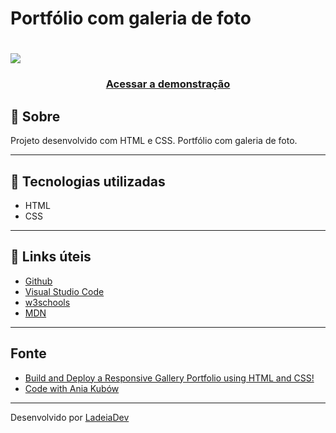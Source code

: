 <h1>Portfólio com galeria de foto</h1>

<h1>
  <img src="https://ik.imagekit.io/ladeiaDev/2022-06-16-18-06-admirable-vacherin-5b87e6.netlify.app_9YbQ21zv8.png?ik-sdk-version=javascript-1.4.3&updatedAt=1655413575017">
</h1>

<h3 align="center">
  <a href="https://admirable-vacherin-5b87e6.netlify.app/" target="_blank">Acessar a demonstração</a>
</h3>

## 🎫 Sobre

Projeto desenvolvido com HTML e CSS. Portfólio com galeria de foto. 

---

## 🚀 Tecnologias utilizadas

- HTML
- CSS

---

## 🔗 Links úteis

- [Github](https://github.com/)
- [Visual Studio Code](https://code.visualstudio.com/)
- [w3schools](https://www.w3schools.com/)
- [MDN](https://developer.mozilla.org/)

---

## Fonte

- [Build and Deploy a Responsive Gallery Portfolio using HTML and CSS!](https://www.youtube.com/watch?v=exghLWA3ZIU)
- [Code with Ania Kubów ](https://www.youtube.com/c/AniaKub%C3%B3w)

---

Desenvolvido por [LadeiaDev](https://ladeia.dev.br/)

